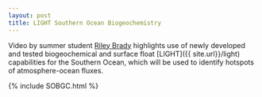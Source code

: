 ```yaml
---
layout: post
title: LIGHT Southern Ocean Biogeochemistry
---
```


Video by summer student [Riley Brady](http://www.rileyxbrady.com/) highlights use of
newly developed and tested biogeochemical and surface float [LIGHT]({{ site.url}}/light) capabilities for the Southern Ocean, which
will be used to identify hotspots of atmosphere-ocean fluxes.

{% include SOBGC.html %}

